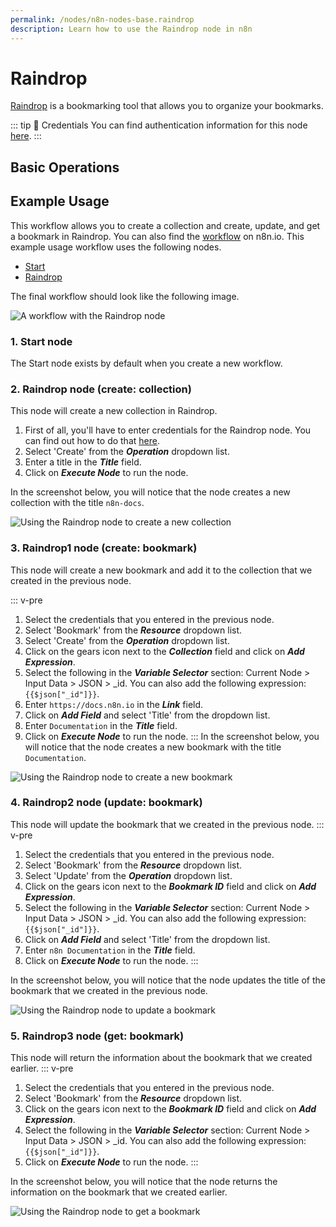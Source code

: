 ```yaml
---
permalink: /nodes/n8n-nodes-base.raindrop
description: Learn how to use the Raindrop node in n8n
---
```


# Raindrop

[Raindrop](https://raindrop.io) is a bookmarking tool that allows you to organize your bookmarks.

::: tip 🔑 Credentials
You can find authentication information for this node [here](../../../credentials/Raindrop/README.md).
:::

## Basic Operations

<Resource node="n8n-nodes-base.raindrop" />

## Example Usage

This workflow allows you to create a collection and create, update, and get a bookmark in Raindrop. You can also find the [workflow](https://n8n.io/workflows/959) on n8n.io. This example usage workflow uses the following nodes.
- [Start](../../core-nodes/Start/README.md)
- [Raindrop]()

The final workflow should look like the following image.

![A workflow with the Raindrop node](REDACTED)

### 1. Start node

The Start node exists by default when you create a new workflow.

### 2. Raindrop node (create: collection)

This node will create a new collection in Raindrop.

1. First of all, you'll have to enter credentials for the Raindrop node. You can find out how to do that [here](../../../credentials/Raindrop/README.md).
2. Select 'Create' from the ***Operation*** dropdown list.
3. Enter a title in the ***Title*** field.
4. Click on ***Execute Node*** to run the node.

In the screenshot below, you will notice that the node creates a new collection with the title `n8n-docs`.

![Using the Raindrop node to create a new collection](REDACTED)

### 3. Raindrop1 node (create: bookmark)

This node will create a new bookmark and add it to the collection that we created in the previous node.

::: v-pre
1. Select the credentials that you entered in the previous node.
2. Select 'Bookmark' from the ***Resource*** dropdown list.
3. Select 'Create' from the ***Operation*** dropdown list.
4. Click on the gears icon next to the ***Collection*** field and click on ***Add Expression***.
5. Select the following in the ***Variable Selector*** section: Current Node > Input Data > JSON > _id. You can also add the following expression: `{{$json["_id"]}}`.
6. Enter `https://docs.n8n.io` in the ***Link*** field.
7. Click on ***Add Field*** and select 'Title' from the dropdown list.
8. Enter `Documentation` in the ***Title*** field.
9. Click on ***Execute Node*** to run the node.
:::
In the screenshot below, you will notice that the node creates a new bookmark with the title `Documentation`.

![Using the Raindrop node to create a new bookmark](REDACTED)

### 4. Raindrop2 node (update: bookmark)

This node will update the bookmark that we created in the previous node.
::: v-pre
1. Select the credentials that you entered in the previous node.
2. Select 'Bookmark' from the ***Resource*** dropdown list.
3. Select 'Update' from the ***Operation*** dropdown list.
4. Click on the gears icon next to the ***Bookmark ID*** field and click on ***Add Expression***.
5. Select the following in the ***Variable Selector*** section: Current Node > Input Data > JSON > _id. You can also add the following expression: `{{$json["_id"]}}`.
6. Click on ***Add Field*** and select 'Title' from the dropdown list.
7. Enter `n8n Documentation` in the ***Title*** field.
8. Click on ***Execute Node*** to run the node.
:::

In the screenshot below, you will notice that the node updates the title of the bookmark that we created in the previous node.

![Using the Raindrop node to update a bookmark](REDACTED)

### 5. Raindrop3 node (get: bookmark)

This node will return the information about the bookmark that we created earlier.
::: v-pre
1. Select the credentials that you entered in the previous node.
2. Select 'Bookmark' from the ***Resource*** dropdown list.
3. Click on the gears icon next to the ***Bookmark ID*** field and click on ***Add Expression***.
4. Select the following in the ***Variable Selector*** section: Current Node > Input Data > JSON > _id. You can also add the following expression: `{{$json["_id"]}}`.
5. Click on ***Execute Node*** to run the node.
:::

In the screenshot below, you will notice that the node returns the information on the bookmark that we created earlier.

![Using the Raindrop node to get a bookmark](REDACTED)

